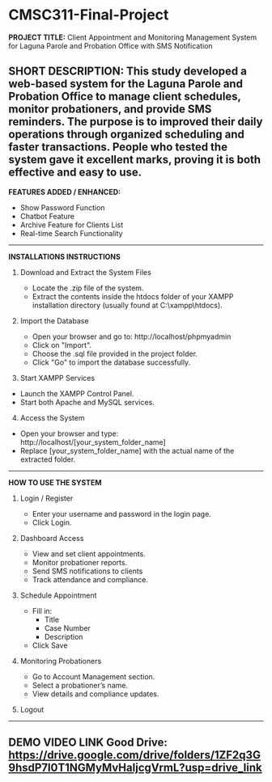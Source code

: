 # CMSC311-Final-Project
**PROJECT TITLE:** 
Client Appointment and Monitoring Management System for Laguna Parole
and Probation Office with SMS Notification

**SHORT DESCRIPTION:**
This study developed a web-based system for the Laguna Parole and Probation Office to manage client schedules, monitor probationers, and provide SMS reminders. 
The purpose is to improved their daily operations through organized scheduling and faster transactions. People who tested the system gave it excellent marks, proving it is both effective and easy to use.
--------------------------
**FEATURES ADDED / ENHANCED:**
* Show Password Function
* Chatbot Feature
* Archive Feature for Clients List
* Real-time Search Functionality
--------------------------
**INSTALLATIONS INSTRUCTIONS**
1. Download and Extract the System Files
   * Locate the .zip file of the system.
   * Extract the contents inside the htdocs folder of your XAMPP installation directory (usually found at C:\xampp\htdocs).
     
2. Import the Database
   * Open your browser and go to: http://localhost/phpmyadmin
   * Click on "Import".
   * Choose the .sql file provided in the project folder.
   * Click "Go" to import the database successfully.
     
3. Start XAMPP Services
  * Launch the XAMPP Control Panel.
  * Start both Apache and MySQL services.

4. Access the System
  * Open your browser and type:
    http://localhost/[your_system_folder_name]
  * Replace [your_system_folder_name] with the actual name of the extracted folder.
--------------------------
**HOW TO USE THE SYSTEM**
1. Login / Register
   * Enter your username and password in the login page.
   * Click Login.
  
2. Dashboard Access
   * View and set client appointments.
   * Monitor probationer reports.
   * Send SMS notifications to clients
   * Track attendance and compliance.

3. Schedule Appointment
   * Fill in:
       * Title
       * Case Number
       * Description
    * Click Save

4. Monitoring Probationers
   * Go to Account Management section.
   * Select a probationer’s name.
   * View details and compliance updates.

5. Logout
--------------------------
**DEMO VIDEO LINK**
Good Drive: https://drive.google.com/drive/folders/1ZF2q3G9hsdP7l0T1NGMyMvHaljcgVrmL?usp=drive_link
--------------------------

